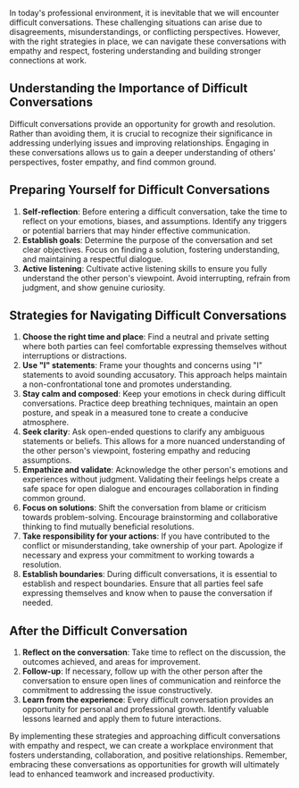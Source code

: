 
In today's professional environment, it is inevitable that we will encounter difficult conversations. These challenging situations can arise due to disagreements, misunderstandings, or conflicting perspectives. However, with the right strategies in place, we can navigate these conversations with empathy and respect, fostering understanding and building stronger connections at work.

Understanding the Importance of Difficult Conversations
-------------------------------------------------------

Difficult conversations provide an opportunity for growth and resolution. Rather than avoiding them, it is crucial to recognize their significance in addressing underlying issues and improving relationships. Engaging in these conversations allows us to gain a deeper understanding of others' perspectives, foster empathy, and find common ground.

Preparing Yourself for Difficult Conversations
----------------------------------------------

1. **Self-reflection**: Before entering a difficult conversation, take the time to reflect on your emotions, biases, and assumptions. Identify any triggers or potential barriers that may hinder effective communication.
2. **Establish goals**: Determine the purpose of the conversation and set clear objectives. Focus on finding a solution, fostering understanding, and maintaining a respectful dialogue.
3. **Active listening**: Cultivate active listening skills to ensure you fully understand the other person's viewpoint. Avoid interrupting, refrain from judgment, and show genuine curiosity.

Strategies for Navigating Difficult Conversations
-------------------------------------------------

1. **Choose the right time and place**: Find a neutral and private setting where both parties can feel comfortable expressing themselves without interruptions or distractions.
2. **Use "I" statements**: Frame your thoughts and concerns using "I" statements to avoid sounding accusatory. This approach helps maintain a non-confrontational tone and promotes understanding.
3. **Stay calm and composed**: Keep your emotions in check during difficult conversations. Practice deep breathing techniques, maintain an open posture, and speak in a measured tone to create a conducive atmosphere.
4. **Seek clarity**: Ask open-ended questions to clarify any ambiguous statements or beliefs. This allows for a more nuanced understanding of the other person's viewpoint, fostering empathy and reducing assumptions.
5. **Empathize and validate**: Acknowledge the other person's emotions and experiences without judgment. Validating their feelings helps create a safe space for open dialogue and encourages collaboration in finding common ground.
6. **Focus on solutions**: Shift the conversation from blame or criticism towards problem-solving. Encourage brainstorming and collaborative thinking to find mutually beneficial resolutions.
7. **Take responsibility for your actions**: If you have contributed to the conflict or misunderstanding, take ownership of your part. Apologize if necessary and express your commitment to working towards a resolution.
8. **Establish boundaries**: During difficult conversations, it is essential to establish and respect boundaries. Ensure that all parties feel safe expressing themselves and know when to pause the conversation if needed.

After the Difficult Conversation
--------------------------------

1. **Reflect on the conversation**: Take time to reflect on the discussion, the outcomes achieved, and areas for improvement.
2. **Follow-up**: If necessary, follow up with the other person after the conversation to ensure open lines of communication and reinforce the commitment to addressing the issue constructively.
3. **Learn from the experience**: Every difficult conversation provides an opportunity for personal and professional growth. Identify valuable lessons learned and apply them to future interactions.

By implementing these strategies and approaching difficult conversations with empathy and respect, we can create a workplace environment that fosters understanding, collaboration, and positive relationships. Remember, embracing these conversations as opportunities for growth will ultimately lead to enhanced teamwork and increased productivity.
